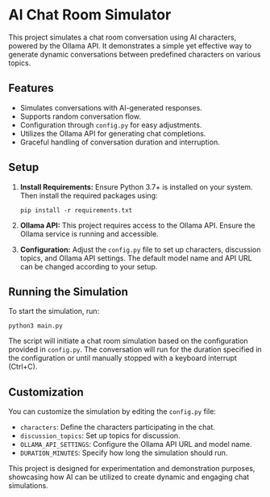 # AI Chat Room Simulator

This project simulates a chat room conversation using AI characters, powered by the Ollama API. It demonstrates a simple yet effective way to generate dynamic conversations between predefined characters on various topics.

## Features

- Simulates conversations with AI-generated responses.
- Supports random conversation flow.
- Configuration through `config.py` for easy adjustments.
- Utilizes the Ollama API for generating chat completions.
- Graceful handling of conversation duration and interruption.

## Setup

1. **Install Requirements:** Ensure Python 3.7+ is installed on your system. Then install the required packages using:

    ```
    pip install -r requirements.txt
    ```

2. **Ollama API:** This project requires access to the Ollama API. Ensure the Ollama service is running and accessible.

3. **Configuration:** Adjust the `config.py` file to set up characters, discussion topics, and Ollama API settings. The default model name and API URL can be changed according to your setup.

## Running the Simulation

To start the simulation, run:

```
python3 main.py
```

The script will initiate a chat room simulation based on the configuration provided in `config.py`. The conversation will run for the duration specified in the configuration or until manually stopped with a keyboard interrupt (Ctrl+C).

## Customization

You can customize the simulation by editing the `config.py` file:

- `characters`: Define the characters participating in the chat.
- `discussion_topics`: Set up topics for discussion.
- `OLLAMA_API_SETTINGS`: Configure the Ollama API URL and model name.
- `DURATION_MINUTES`: Specify how long the simulation should run.

This project is designed for experimentation and demonstration purposes, showcasing how AI can be utilized to create dynamic and engaging chat simulations.

